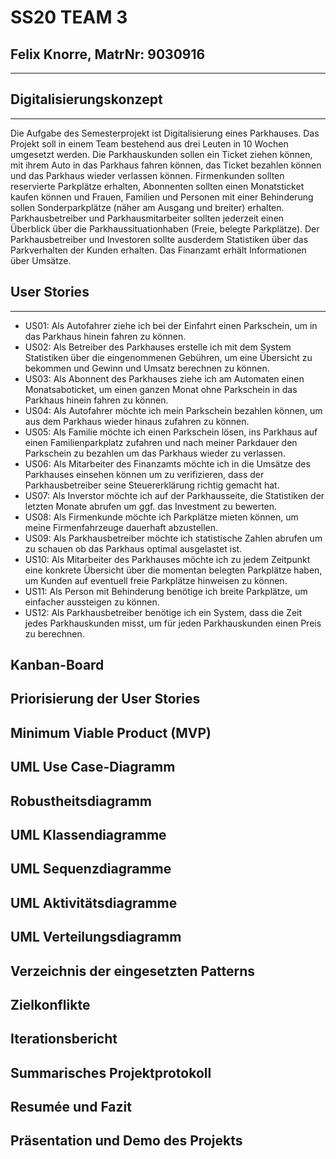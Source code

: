 # SS20 TEAM 3
## Felix Knorre, MatrNr: 9030916
---

## Digitalisierungskonzept
---

Die Aufgabe des Semesterprojekt ist Digitalisierung eines Parkhauses. Das Projekt soll in einem Team bestehend aus drei Leuten in 10 Wochen umgesetzt werden. Die Parkhauskunden sollen ein Ticket ziehen können, mit ihrem Auto in das Parkhaus fahren können, das Ticket bezahlen können und das Parkhaus wieder verlassen können. Firmenkunden sollten reservierte Parkplätze erhalten, Abonnenten sollten einen Monatsticket kaufen können und Frauen, Familien und Personen mit einer Behinderung sollen Sonderparkplätze (näher am Ausgang und breiter) erhalten. Parkhausbetreiber und Parkhausmitarbeiter sollten jederzeit einen Überblick über die Parkhaussituationhaben (Freie, belegte Parkplätze). Der Parkhausbetreiber und Investoren sollte ausderdem Statistiken über das Parkverhalten der Kunden erhalten. Das Finanzamt erhält Informationen über Umsätze.

## User Stories
---
* US01: Als Autofahrer ziehe ich bei der Einfahrt einen Parkschein, um in das Parkhaus hinein fahren zu können.
* US02: Als Betreiber des Parkhauses erstelle ich mit dem System Statistiken über die eingenommenen Gebühren, um eine Übersicht zu bekommen und Gewinn und Umsatz berechnen zu können.
* US03: Als Abonnent des Parkhauses ziehe ich am Automaten einen Monatsaboticket, um einen ganzen Monat ohne Parkschein in das Parkhaus hinein fahren zu können.
* US04: Als Autofahrer möchte ich mein Parkschein bezahlen können, um aus dem Parkhaus wieder hinaus zufahren zu können.
* US05: Als Familie möchte ich einen Parkschein lösen, ins Parkhaus auf einen Familienparkplatz zufahren und nach meiner Parkdauer den Parkschein zu bezahlen um das Parkhaus wieder zu verlassen.
* US06: Als Mitarbeiter des Finanzamts möchte ich in die Umsätze des Parkhauses einsehen können um zu verifizieren, dass der Parkhausbetreiber seine Steuererklärung richtig gemacht hat.
* US07: Als Inverstor möchte ich auf der Parkhausseite, die Statistiken der letzten Monate abrufen um ggf. das Investment zu bewerten.
* US08: Als Firmenkunde möchte ich Parkplätze mieten können, um meine Firmenfahrzeuge dauerhaft abzustellen.
* US09: Als Parkhausbetreiber möchte ich statistische Zahlen abrufen um zu schauen ob das Parkhaus optimal ausgelastet ist.
* US10: Als Mitarbeiter des Parkhauses möchte ich zu jedem Zeitpunkt eine konkrete Übersicht über die momentan belegten Parkplätze haben, um Kunden auf eventuell freie Parkplätze hinweisen zu können.
* US11: Als Person mit Behinderung benötige ich breite Parkplätze, um einfacher aussteigen zu können.
* US12: Als Parkhausbetreiber benötige ich ein System, dass die Zeit jedes Parkhauskunden misst, um für jeden Parkhauskunden einen Preis zu berechnen.

## Kanban-Board

## Priorisierung der User Stories

## Minimum Viable Product (MVP)

## UML Use Case-Diagramm

## Robustheitsdiagramm

## UML Klassendiagramme

## UML Sequenzdiagramme

## UML Aktivitätsdiagramme

## UML Verteilungsdiagramm

## Verzeichnis der eingesetzten Patterns

## Zielkonflikte

## Iterationsbericht

## Summarisches Projektprotokoll

## Resumée und Fazit

## Präsentation und Demo des Projekts
